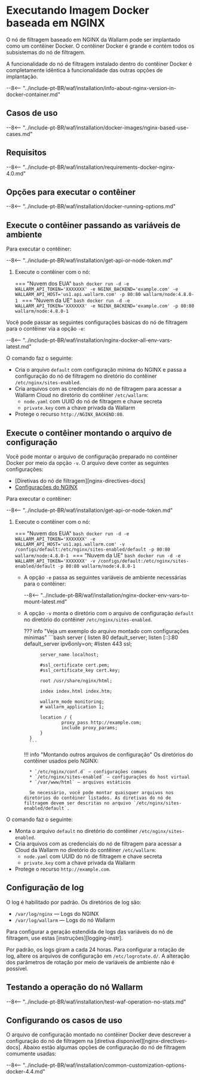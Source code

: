 # Executando Imagem Docker baseada em NGINX

O nó de filtragem baseado em NGINX da Wallarm pode ser implantado como um contêiner Docker. O contêiner Docker é grande e contém todos os subsistemas do nó de filtragem.

A funcionalidade do nó de filtragem instalado dentro do contêiner Docker é completamente idêntica à funcionalidade das outras opções de implantação.

--8<-- "../include-pt-BR/waf/installation/info-about-nginx-version-in-docker-container.md"

## Casos de uso

--8<-- "../include-pt-BR/waf/installation/docker-images/nginx-based-use-cases.md"

## Requisitos

--8<-- "../include-pt-BR/waf/installation/requirements-docker-nginx-4.0.md"

## Opções para executar o contêiner

--8<-- "../include-pt-BR/waf/installation/docker-running-options.md"

## Execute o contêiner passando as variáveis de ambiente

Para executar o contêiner:

--8<-- "../include-pt-BR/waf/installation/get-api-or-node-token.md"

1. Execute o contêiner com o nó:

    === "Nuvem dos EUA"
        ```bash
        docker run -d -e WALLARM_API_TOKEN='XXXXXXX' -e NGINX_BACKEND='example.com' -e WALLARM_API_HOST='us1.api.wallarm.com' -p 80:80 wallarm/node:4.8.0-1
        ```
    === "Nuvem da UE"
        ```bash
        docker run -d -e WALLARM_API_TOKEN='XXXXXXX' -e NGINX_BACKEND='example.com' -p 80:80 wallarm/node:4.8.0-1
        ```

Você pode passar as seguintes configurações básicas do nó de filtragem para o contêiner via a opção `-e`:

--8<-- "../include-pt-BR/waf/installation/nginx-docker-all-env-vars-latest.md"

O comando faz o seguinte:

* Cria o arquivo `default` com configuração mínima do NGINX e passa a configuração do nó de filtragem no diretório do contêiner `/etc/nginx/sites-enabled`.
* Cria arquivos com as credenciais do nó de filtragem para acessar a Wallarm Cloud no diretório do contêiner `/etc/wallarm`:
    * `node.yaml` com UUID do nó de filtragem e chave secreta
    * `private.key` com a chave privada da Wallarm
* Protege o recurso `http://NGINX_BACKEND:80`.

## Execute o contêiner montando o arquivo de configuração

Você pode montar o arquivo de configuração preparado no contêiner Docker por meio da opção `-v`. O arquivo deve conter as seguintes configurações:

* [Diretivas do nó de filtragem][nginx-directives-docs]
* [Configurações do NGINX](https://nginx.org/en/docs/beginners_guide.html)

Para executar o contêiner:

--8<-- "../include-pt-BR/waf/installation/get-api-or-node-token.md"

1. Execute o contêiner com o nó:

    === "Nuvem dos EUA"
        ```bash
        docker run -d -e WALLARM_API_TOKEN='XXXXXXX' -e WALLARM_API_HOST='us1.api.wallarm.com' -v /configs/default:/etc/nginx/sites-enabled/default -p 80:80 wallarm/node:4.8.0-1
        ```
    === "Nuvem da UE"
        ```bash
        docker run -d -e WALLARM_API_TOKEN='XXXXXXX' -v /configs/default:/etc/nginx/sites-enabled/default -p 80:80 wallarm/node:4.8.0-1
        ```

    * A opção `-e` passa as seguintes variáveis de ambiente necessárias para o contêiner:

        --8<-- "../include-pt-BR/waf/installation/nginx-docker-env-vars-to-mount-latest.md"
    
    * A opção `-v` monta o diretório com o arquivo de configuração `default` no diretório do contêiner `/etc/nginx/sites-enabled`.

        ??? info "Veja um exemplo do arquivo montado com configurações mínimas"
            ```bash
            server {
                listen 80 default_server;
                listen [::]:80 default_server ipv6only=on;
                #listen 443 ssl;

                server_name localhost;

                #ssl_certificate cert.pem;
                #ssl_certificate_key cert.key;

                root /usr/share/nginx/html;

                index index.html index.htm;

                wallarm_mode monitoring;
                # wallarm_application 1;

                location / {
                        proxy_pass http://example.com;
                        include proxy_params;
                }
            }
            ```

        !!! info "Montando outros arquivos de configuração"
            Os diretórios do contêiner usados pelo NGINX:

            * `/etc/nginx/conf.d` — configurações comuns
            * `/etc/nginx/sites-enabled` — configurações do host virtual
            * `/var/www/html` — arquivos estáticos

            Se necessário, você pode montar quaisquer arquivos nos diretórios do contêiner listados. As diretivas do nó de filtragem devem ser descritas no arquivo `/etc/nginx/sites-enabled/default`.

O comando faz o seguinte:

* Monta o arquivo `default` no diretório do contêiner `/etc/nginx/sites-enabled`.
* Cria arquivos com as credenciais do nó de filtragem para acessar a Cloud da Wallarm no diretório do contêiner `/etc/wallarm`:
    * `node.yaml` com UUID do nó de filtragem e chave secreta
    * `private.key` com a chave privada da Wallarm
* Protege o recurso `http://example.com`.

## Configuração de log

O log é habilitado por padrão. Os diretórios de log são:

* `/var/log/nginx` — Logs do NGINX
* `/var/log/wallarm` — Logs do nó Wallarm

Para configurar a geração estendida de logs das variáveis do nó de filtragem, use estas [instruções][logging-instr].

Por padrão, os logs giram a cada 24 horas. Para configurar a rotação de log, altere os arquivos de configuração em `/etc/logrotate.d/`. A alteração dos parâmetros de rotação por meio de variáveis de ambiente não é possível.

## Testando a operação do nó Wallarm

--8<-- "../include-pt-BR/waf/installation/test-waf-operation-no-stats.md"

## Configurando os casos de uso

O arquivo de configuração montado no contêiner Docker deve descrever a configuração do nó de filtragem na [diretiva disponível][nginx-directives-docs]. Abaixo estão algumas opções de configuração do nó de filtragem comumente usadas:

--8<-- "../include-pt-BR/waf/installation/common-customization-options-docker-4.4.md"

